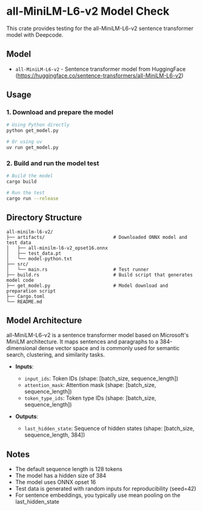 # all-MiniLM-L6-v2 Model Check

This crate provides testing for the all-MiniLM-L6-v2 sentence transformer model with Deepcode.

## Model

- `all-MiniLM-L6-v2` - Sentence transformer model from HuggingFace
  (https://huggingface.co/sentence-transformers/all-MiniLM-L6-v2)

## Usage

### 1. Download and prepare the model

```bash
# Using Python directly
python get_model.py

# Or using uv
uv run get_model.py
```

### 2. Build and run the model test

```bash
# Build the model
cargo build

# Run the test
cargo run --release
```

## Directory Structure

```
all-minilm-l6-v2/
├── artifacts/                         # Downloaded ONNX model and test data
│   ├── all-minilm-l6-v2_opset16.onnx
│   ├── test_data.pt
│   └── model-python.txt
├── src/
│   └── main.rs                        # Test runner
├── build.rs                           # Build script that generates model code
├── get_model.py                       # Model download and preparation script
├── Cargo.toml
└── README.md
```

## Model Architecture

all-MiniLM-L6-v2 is a sentence transformer model based on Microsoft's MiniLM architecture. It maps
sentences and paragraphs to a 384-dimensional dense vector space and is commonly used for semantic
search, clustering, and similarity tasks.

- **Inputs**:
  - `input_ids`: Token IDs (shape: [batch_size, sequence_length])
  - `attention_mask`: Attention mask (shape: [batch_size, sequence_length])
  - `token_type_ids`: Token type IDs (shape: [batch_size, sequence_length])

- **Outputs**:
  - `last_hidden_state`: Sequence of hidden states (shape: [batch_size, sequence_length, 384])

## Notes

- The default sequence length is 128 tokens
- The model has a hidden size of 384
- The model uses ONNX opset 16
- Test data is generated with random inputs for reproducibility (seed=42)
- For sentence embeddings, you typically use mean pooling on the last_hidden_state
